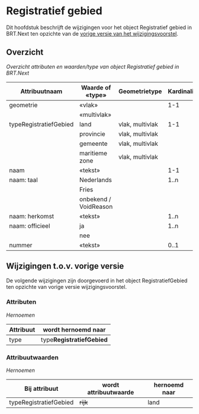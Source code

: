 Registratief gebied
===================

Dit hoofdstuk beschrijft de wijzigingen voor het object Registratief gebied in
BRT.Next ten opzichte van de [vorige versie van het
wijzigingsvoorstel](https://geonovum.github.io/brt-next-cv/#registratief-gebied).

Overzicht
---------

*Overzicht attributen en waarden/type van object Registratief gebied in
BRT.Next*

| Attribuutnaam          | Waarde of «type»      | Geometrietype   | Kardinaliteit |
|------------------------|-----------------------|-----------------|---------------|
| geometrie              | «vlak»                |                 | 1-1           |
|                        | «multivlak»           |                 |               |
| typeRegistratiefGebied | land                  | vlak, multivlak | 1-1           |
|                        | provincie             | vlak, multivlak |               |
|                        | gemeente              | vlak, multivlak |               |
|                        | maritieme zone        | vlak, multivlak |               |
| naam                   | «tekst»               |                 | 1-1           |
| naam: taal             | Nederlands            |                 | 1..n          |
|                        | Fries                 |                 |               |
|                        | onbekend / VoidReason |                 |               |
| naam: herkomst         | «tekst»               |                 | 1..n          |
| naam: officieel        | ja                    |                 | 1..n          |
|                        | nee                   |                 |               |
| nummer                 | «tekst»               |                 | 0..1          |

Wijzigingen t.o.v. vorige versie
--------------------------------

De volgende wijzigingen zijn doorgevoerd in het object RegistratiefGebied ten
opzichte van vorige versie wijzigingsvoorstel.

### Attributen

*Hernoemen*

| Attribuut | wordt hernoemd naar        |
|-----------|----------------------------|
| type      | type**RegistratiefGebied** |

### Attribuutwaarden

*Hernoemen*

| Bij attribuut          | wordt attribuutwaarde | hernoemd naar |
|------------------------|-----------------------|---------------|
| typeRegistratiefGebied | ~~rijk~~          | land          |
